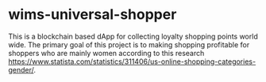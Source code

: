 # wims-universal-shopper
This is a blockchain based dApp for collecting loyalty shopping points world wide. The primary goal of this project is to making shopping profitable for shoppers who are mainly women according to this research https://www.statista.com/statistics/311406/us-online-shopping-categories-gender/.
